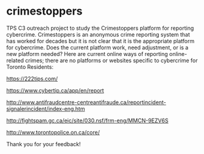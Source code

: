 # crimestoppers
TPS C3 outreach project to study the Crimestoppers platform for reporting cybercrime.
Crimestoppers is an anonymous crime reporting system that has worked for decades but it is not clear that it is the appropriate platform for cybercrime.
Does the current platform work, need adjustment, or is a new platform needed?
Here are current online ways of reporting online-related crimes; there are no platforms or websites specific to cybercrime for Toronto Residents:

https://222tips.com/  

https://www.cybertip.ca/app/en/report

http://www.antifraudcentre-centreantifraude.ca/reportincident-signalerincident/index-eng.htm

http://fightspam.gc.ca/eic/site/030.nsf/frm-eng/MMCN-9EZV6S

http://www.torontopolice.on.ca/core/

Thank you for your feedback!
